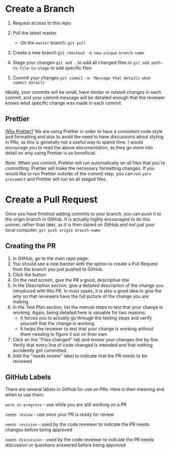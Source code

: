# Create a Branch

1.  Request access to this repo

1.  Pull the latest master
    - On the `master` branch: `git pull`

1.  Create a new branch
    `git checkout -b new-unique-branch-name`

1.  Stage your changes
    `git add .` to add all changed files or `git add path-to-file-to-stage` to add specific files
    
1. Commit your changes
    `git commit -m 'Message that details what commit entails'`

Ideally, your commits will be small, have similar or related changes in each commit, and your commit message will be detailed
enough that the reviewer knows what specific change was made in each commit.

## Prettier

[Why Prettier?](https://prettier.io/docs/en/why-prettier.html)
We are using Prettier in order to have a consistent code style and formatting and also to avoid the need to have discussions
about styling in PRs, as this is generally not a useful way to spend time. I would encourage you to read the above documentation,
as they go more into detail on why using Prettier is so beneficial.

Note: When you commit, Prettier will run automatically on all files that you're committing. Prettier _will_ make the
necessary formatting changes. If you would like to run Prettier outside of the commit step, you can run `yarn precommit`
and Prettier will run on all staged files.

# Create a Pull Request

Once you have finished adding commits to your branch, you can push it to the origin branch in GitHub. It is actually
highly encouraged to do this sooner, rather than later, as it is then stored on GitHub and not just your local
computer.
`git push origin branch-name`

## Creating the PR

1.  In GitHub, go to the main repo page.
1.  You should see a new banner with the option to create a Pull Request from the
    branch you just pushed to GitHub.
1.  Click the button
1.  On the next screen, give the PR a good, descriptive title
1.  In the Description section, give a detailed description of the change you introduced with this PR. In most cases,
    it is also a good idea to give the _why_ so that reviewers have the full picture of the change you are making.
1.  In the Test Plan section, list the manual steps to test that your change is working. Again, being detailed here is
    valuable for two reasons:
    - It forces you to actually go through the testing steps and verify yourself that the change is working
    - It helps the reviewer to test that your change is working without them needing to figure it out on their own
1.  Click on the "Files changed" tab and review your changes _line by line_. Verify that every line of code changed is intended and that nothing accidently got committed.
1.  Add the "needs review" label to indicate that the PR needs to be reviewed

## GitHub Labels

There are several labels in GitHub for use on PRs. Here is their meaning and when to use them:

`work in progress` - use while you are still working on a PR

`needs review` - use once your PR is ready for review

`needs revision` - used by the code reviewer to indicate the PR needs changes before being approved

`needs discussion` - used by the code reviewer to indicate the PR needs discussion or questions answered before being approved
